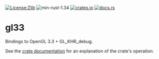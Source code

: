 [![License:Zlib](https://img.shields.io/badge/License-Zlib-brightgreen.svg)](https://opensource.org/licenses/Zlib)
![min-rust-1.34](https://img.shields.io/badge/Min%20Rust-1.34-green.svg)
[![crates.io](https://img.shields.io/crates/v/gl33.svg)](https://crates.io/crates/gl33)
[![docs.rs](https://docs.rs/gl33/badge.svg)](https://docs.rs/gl33/)

# gl33
Bindings to OpenGL 3.3 + GL_KHR_debug.

See the [crate documentation](https://docs.rs/gl33) for an explanation of the crate's operation.
